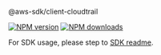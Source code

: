 @aws-sdk/client-cloudtrail

[![NPM version](https://img.shields.io/npm/v/@aws-sdk/client-cloudtrail/beta.svg)](https://www.npmjs.com/package/@aws-sdk/client-cloudtrail)
[![NPM downloads](https://img.shields.io/npm/dm/@aws-sdk/client-cloudtrail.svg)](https://www.npmjs.com/package/@aws-sdk/client-cloudtrail)

For SDK usage, please step to [SDK readme](https://github.com/aws/aws-sdk-js-v3).
